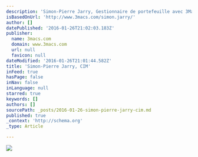 ```yaml
---
description: 'Simon-Pierre Jarry, Gestionnaire de portefeuille avec 3Macs'
isBasedOnUrl: 'http://www.3macs.com/simon.jarry/'
author: []
datePublished: '2016-01-26T21:02:03.183Z'
publisher:
  name: 3macs.com
  domain: www.3macs.com
  url: null
  favicon: null
dateModified: '2016-01-26T21:01:44.582Z'
title: 'Simon-Pierre Jarry, CIM'
inFeed: true
hasPage: false
inNav: false
inLanguage: null
starred: true
keywords: []
authors: []
sourcePath: _posts/2016-01-26-simon-pierre-jarry-cim.md
published: true
_context: 'http://schema.org'
_type: Article

---
```

![](http://www.3macs.com/acms/media/simon.jarry/banner.jpg)
